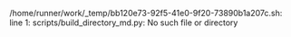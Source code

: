 /home/runner/work/_temp/bb120e73-92f5-41e0-9f20-73890b1a207c.sh: line 1: scripts/build_directory_md.py: No such file or directory
